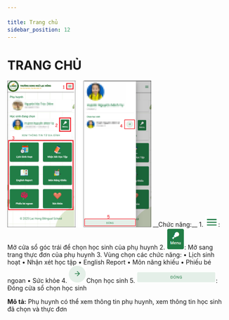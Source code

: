 ```yaml
---

title: Trang chủ
sidebar_position: 12
---
```


# TRANG CHỦ
  
<img src="/img/phu-huynh/trang-chu/trang-chu-1.png" alt="Trang Chủ" width="65%" />
__Chức năng:__
1.  <img src="/img/phu-huynh/trang-chu/doi-HS.png" alt="Đổi HS" width="30" />: Mở cửa sổ góc trái để chọn học sinh của phụ huynh
2. <img src="/img/phu-huynh/trang-chu/menu.png" alt="Menu" width="40" />: Mở sang trang thực đơn của phụ huynh 
3. Vùng chọn các chức năng:  
    • Lịch sinh hoạt  
    • Nhận xét học tập  
    • English Report  
    • Môn năng khiếu  
    • Phiếu bé ngoan  
    • Sức khỏe
4. <img src="/img/phu-huynh/trang-chu/chon.png" alt="Chon" width="40" />Chọn học sinh  
5. <img src="/img/phu-huynh/trang-chu/dong.png" alt="Đóng" width="180" />: Đóng cửa sổ chọn học sinh

__Mô tả:__ Phụ huynh có thể xem thông tin phụ huynh, xem thông tin học sinh đã chọn và thực đơn 





